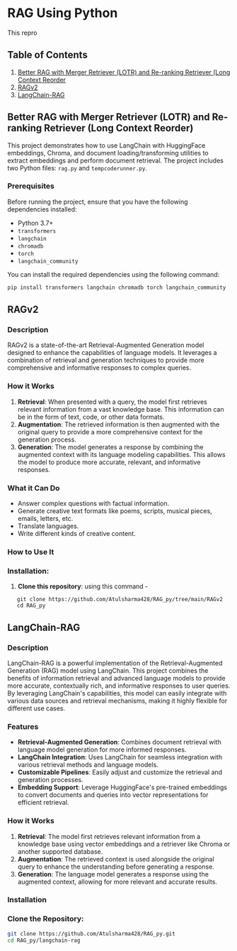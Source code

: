 # RAG Using Python 
This repro
## Table of Contents
1. [Better RAG with Merger Retriever (LOTR) and Re-ranking Retriever (Long Context Reorder](#Better-RAG-with-Merger-Retriever-(LOTR)-and-Re-ranking-Retriever-(Long-Context-Reorder))
2. [RAGv2](#RAGv2)
3. [LangChain-RAG](#LangChain-RAG)

   
## Better RAG with Merger Retriever (LOTR) and Re-ranking Retriever (Long Context Reorder)
This project demonstrates how to use LangChain with HuggingFace embeddings, Chroma, and document loading/transforming utilities to extract embeddings and perform document retrieval. The project includes two Python files: `rag.py` and `tempcoderunner.py`.

### Prerequisites

Before running the project, ensure that you have the following dependencies installed:

- Python 3.7+
- `transformers`
- `langchain`
- `chromadb`
- `torch`
- `langchain_community`

You can install the required dependencies using the following command:

```bash 
pip install transformers langchain chromadb torch langchain_community
```
## RAGv2

### Description

RAGv2 is a state-of-the-art Retrieval-Augmented Generation model designed to enhance the capabilities of language models. It leverages a combination of retrieval and generation techniques to provide more comprehensive and informative responses to complex queries.

### How it Works

1. **Retrieval**: When presented with a query, the model first retrieves relevant information from a vast knowledge base. This information can be in the form of text, code, or other data formats.
2. **Augmentation**: The retrieved information is then augmented with the original query to provide a more comprehensive context for the generation process.
3. **Generation**: The model generates a response by combining the augmented context with its language modeling capabilities. This allows the model to produce more accurate, relevant, and informative responses.

### What it Can Do

- Answer complex questions with factual information.
- Generate creative text formats like poems, scripts, musical pieces, emails, letters, etc.
- Translate languages.
- Write different kinds of creative content.

### How to Use It

### Installation:

1. **Clone this repository**:
using this command -
```
   git clone https://github.com/Atulsharma428/RAG_py/tree/main/RAGv2
   cd RAG_py
```



## LangChain-RAG

### Description

LangChain-RAG is a powerful implementation of the Retrieval-Augmented Generation (RAG) model using LangChain. This project combines the benefits of information retrieval and advanced language models to provide more accurate, contextually rich, and informative responses to user queries. By leveraging LangChain's capabilities, this model can easily integrate with various data sources and retrieval mechanisms, making it highly flexible for different use cases.

### Features

- **Retrieval-Augmented Generation**: Combines document retrieval with language model generation for more informed responses.
- **LangChain Integration**: Uses LangChain for seamless integration with various retrieval methods and language models.
- **Customizable Pipelines**: Easily adjust and customize the retrieval and generation processes.
- **Embedding Support**: Leverage HuggingFace's pre-trained embeddings to convert documents and queries into vector representations for efficient retrieval.

### How it Works

1. **Retrieval**: The model first retrieves relevant information from a knowledge base using vector embeddings and a retriever like Chroma or another supported database.
2. **Augmentation**: The retrieved context is used alongside the original query to enhance the understanding before generating a response.
3. **Generation**: The language model generates a response using the augmented context, allowing for more relevant and accurate results.

### Installation

### Clone the Repository:

```bash
git clone https://github.com/Atulsharma428/RAG_py.git
cd RAG_py/langchain-rag
```
